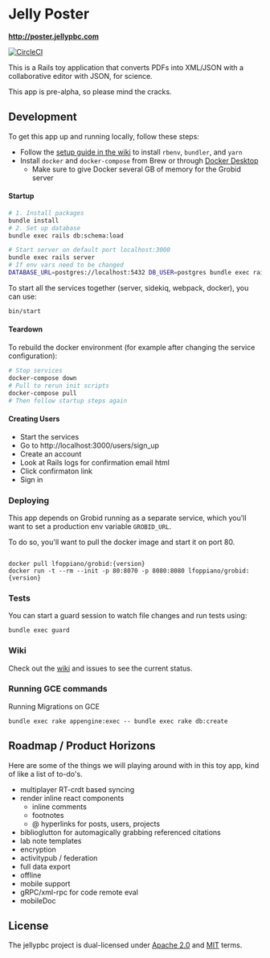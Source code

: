 # Jelly Poster

**http://poster.jellypbc.com**

[![CircleCI](https://circleci.com/gh/jellypbc/poster/tree/master.svg?style=svg)](https://circleci.com/gh/jellypbc/poster/tree/master)

This is a Rails toy application that converts PDFs into XML/JSON with a collaborative editor with JSON, for science.

This app is pre-alpha, so please mind the cracks.

## Development

To get this app up and running locally, follow these steps:

- Follow the [setup guide in the wiki](https://github.com/jellypbc/poster/wiki/Setup) to install `rbenv`, `bundler`, and `yarn`
- Install `docker` and `docker-compose` from Brew or through [Docker Desktop](https://www.docker.com/products/docker-desktop)
  - Make sure to give Docker several GB of memory for the Grobid server

#### Startup

```sh
# 1. Install packages
bundle install
# 2. Set up database
bundle exec rails db:schema:load
```

```sh
# Start server on default port localhost:3000
bundle exec rails server
# If env vars need to be changed
DATABASE_URL=postgres://localhost:5432 DB_USER=postgres bundle exec rails server
```

To start all the services together (server, sidekiq, webpack, docker), you can use:

```sh
bin/start
```

#### Teardown

To rebuild the docker environment (for example after changing the service configuration):

```sh
# Stop services
docker-compose down
# Pull to rerun init scripts
docker-compose pull
# Then follow startup steps again
```

#### Creating Users

- Start the services
- Go to http://localhost:3000/users/sign_up
- Create an account
- Look at Rails logs for confirmation email html
- Click confirmaton link
- Sign in

### Deploying

This app depends on Grobid running as a separate service, which you'll want to set a production env variable `GROBID_URL`.

To do so, you'll want to pull the docker image and start it on port 80.

```

docker pull lfoppiano/grobid:{version}
docker run -t --rm --init -p 80:8070 -p 8080:8080 lfoppiano/grobid:{version}

```

### Tests

You can start a guard session to watch file changes and run tests using:

```
bundle exec guard
```

### Wiki

Check out the [wiki](https://github.com/jellypbc/poster/wiki) and issues to see the current status.

### Running GCE commands

Running Migrations on GCE

```shell
bundle exec rake appengine:exec -- bundle exec rake db:create
```

## Roadmap / Product Horizons

Here are some of the things we will playing around with in this toy app, kind of like a list of to-do's.

- multiplayer RT-crdt based syncing
- render inline react components
  - inline comments
  - footnotes
  - @ hyperlinks for posts, users, projects
- biblioglutton for automagically grabbing referenced citations
- lab note templates
- encryption
- activitypub / federation
- full data export
- offline
- mobile support
- gRPC/xml-rpc for code remote eval
- mobileDoc

## License

The jellypbc project is dual-licensed under [Apache 2.0](http://www.apache.org/licenses/LICENSE-2.0) and [MIT](https://opensource.org/licenses/MIT) terms.

